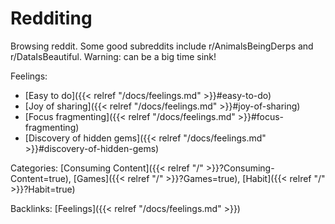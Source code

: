 # Redditing

Browsing reddit. Some good subreddits include r/AnimalsBeingDerps and r/DataIsBeautiful. Warning: can be a big time sink!

Feelings: 

  - [Easy to do]({{< relref "/docs/feelings.md" >}}#easy-to-do)
  - [Joy of sharing]({{< relref "/docs/feelings.md" >}}#joy-of-sharing)
  - [Focus fragmenting]({{< relref "/docs/feelings.md" >}}#focus-fragmenting)
  - [Discovery of hidden gems]({{< relref "/docs/feelings.md" >}}#discovery-of-hidden-gems)

Categories:
[Consuming Content]({{< relref "/" >}}?Consuming-Content=true),
[Games]({{< relref "/" >}}?Games=true),
[Habit]({{< relref "/" >}}?Habit=true)

Backlinks:
[Feelings]({{< relref "/docs/feelings.md" >}})